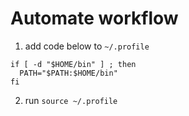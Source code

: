 # Automate workflow

1. add code below to ```~/.profile```

```shell
if [ -d "$HOME/bin" ] ; then
  PATH="$PATH:$HOME/bin"
fi
```

2. run ```source ~/.profile```



